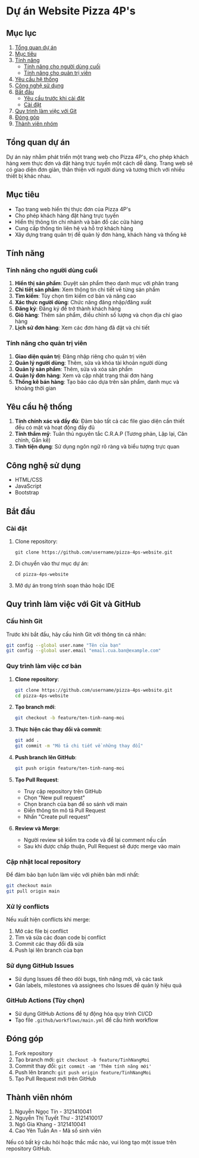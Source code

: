 # Dự án Website Pizza 4P's

## Mục lục
1. [Tổng quan dự án](#tổng-quan-dự-án)
2. [Mục tiêu](#mục-tiêu)
3. [Tính năng](#tính-năng)
   - [Tính năng cho người dùng cuối](#tính-năng-cho-người-dùng-cuối)
   - [Tính năng cho quản trị viên](#tính-năng-cho-quản-trị-viên)
4. [Yêu cầu hệ thống](#yêu-cầu-hệ-thống)
5. [Công nghệ sử dụng](#công-nghệ-sử-dụng)
6. [Bắt đầu](#bắt-đầu)
   - [Yêu cầu trước khi cài đặt](#yêu-cầu-trước-khi-cài-đặt)
   - [Cài đặt](#cài-đặt)
7. [Quy trình làm việc với Git](#quy-trình-làm-việc-với-git)
8. [Đóng góp](#đóng-góp)
9. [Thành viên nhóm](#thành-viên-nhóm)

## Tổng quan dự án
Dự án này nhằm phát triển một trang web cho Pizza 4P's, cho phép khách hàng xem thực đơn và đặt hàng trực tuyến một cách dễ dàng. Trang web sẽ có giao diện đơn giản, thân thiện với người dùng và tương thích với nhiều thiết bị khác nhau.

## Mục tiêu
- Tạo trang web hiển thị thực đơn của Pizza 4P's
- Cho phép khách hàng đặt hàng trực tuyến
- Hiển thị thông tin chi nhánh và bản đồ các cửa hàng
- Cung cấp thông tin liên hệ và hỗ trợ khách hàng
- Xây dựng trang quản trị để quản lý đơn hàng, khách hàng và thống kê

## Tính năng

### Tính năng cho người dùng cuối
1. **Hiển thị sản phẩm**: Duyệt sản phẩm theo danh mục với phân trang
2. **Chi tiết sản phẩm**: Xem thông tin chi tiết về từng sản phẩm
3. **Tìm kiếm**: Tùy chọn tìm kiếm cơ bản và nâng cao
4. **Xác thực người dùng**: Chức năng đăng nhập/đăng xuất
5. **Đăng ký**: Đăng ký để trở thành khách hàng
6. **Giỏ hàng**: Thêm sản phẩm, điều chỉnh số lượng và chọn địa chỉ giao hàng
7. **Lịch sử đơn hàng**: Xem các đơn hàng đã đặt và chi tiết

### Tính năng cho quản trị viên
1. **Giao diện quản trị**: Đăng nhập riêng cho quản trị viên
2. **Quản lý người dùng**: Thêm, sửa và khóa tài khoản người dùng
3. **Quản lý sản phẩm**: Thêm, sửa và xóa sản phẩm
4. **Quản lý đơn hàng**: Xem và cập nhật trạng thái đơn hàng
5. **Thống kê bán hàng**: Tạo báo cáo dựa trên sản phẩm, danh mục và khoảng thời gian

## Yêu cầu hệ thống
1. **Tính chính xác và đầy đủ**: Đảm bảo tất cả các file giao diện cần thiết đều có mặt và hoạt động đầy đủ
2. **Tính thẩm mỹ**: Tuân thủ nguyên tắc C.R.A.P (Tương phản, Lặp lại, Căn chỉnh, Gần kề)
3. **Tính tiện dụng**: Sử dụng ngôn ngữ rõ ràng và biểu tượng trực quan

## Công nghệ sử dụng
- HTML/CSS
- JavaScript
- Bootstrap

## Bắt đầu

### Cài đặt
1. Clone repository:
   ```
   git clone https://github.com/username/pizza-4ps-website.git
   ```
2. Di chuyển vào thư mục dự án:
   ```
   cd pizza-4ps-website
   ```
3. Mở dự án trong trình soạn thảo hoặc IDE

## Quy trình làm việc với Git và GitHub

### Cấu hình Git
Trước khi bắt đầu, hãy cấu hình Git với thông tin cá nhân:
```bash
git config --global user.name "Tên của bạn"
git config --global user.email "email.cua.ban@example.com"
```

### Quy trình làm việc cơ bản
1. **Clone repository**:
   ```bash
   git clone https://github.com/username/pizza-4ps-website.git
   cd pizza-4ps-website
   ```

2. **Tạo branch mới**:
   ```bash
   git checkout -b feature/ten-tinh-nang-moi
   ```

3. **Thực hiện các thay đổi và commit**:
   ```bash
   git add .
   git commit -m "Mô tả chi tiết về những thay đổi"
   ```

4. **Push branch lên GitHub**:
   ```bash
   git push origin feature/ten-tinh-nang-moi
   ```

5. **Tạo Pull Request**:
   - Truy cập repository trên GitHub
   - Chọn "New pull request"
   - Chọn branch của bạn để so sánh với main
   - Điền thông tin mô tả Pull Request
   - Nhấn "Create pull request"

6. **Review và Merge**:
   - Người review sẽ kiểm tra code và để lại comment nếu cần
   - Sau khi được chấp thuận, Pull Request sẽ được merge vào main

### Cập nhật local repository
Để đảm bảo bạn luôn làm việc với phiên bản mới nhất:
```bash
git checkout main
git pull origin main
```

### Xử lý conflicts
Nếu xuất hiện conflicts khi merge:
1. Mở các file bị conflict
2. Tìm và sửa các đoạn code bị conflict
3. Commit các thay đổi đã sửa
4. Push lại lên branch của bạn

### Sử dụng GitHub Issues
- Sử dụng Issues để theo dõi bugs, tính năng mới, và các task
- Gán labels, milestones và assignees cho Issues để quản lý hiệu quả

### GitHub Actions (Tùy chọn)
- Sử dụng GitHub Actions để tự động hóa quy trình CI/CD
- Tạo file `.github/workflows/main.yml` để cấu hình workflow

## Đóng góp
1. Fork repository
2. Tạo branch mới: `git checkout -b feature/TinhNangMoi`
3. Commit thay đổi: `git commit -am 'Thêm tính năng mới'`
4. Push lên branch: `git push origin feature/TinhNangMoi`
5. Tạo Pull Request mới trên GitHub
   
## Thành viên nhóm
1. Nguyễn Ngọc Tín - 3121410041
2. Nguyễn Thị Tuyết Thư - 3121410017
3. Ngô Gia Khang - 3121410041
4. Cao Yên Tuấn An - Mã số sinh viên

Nếu có bất kỳ câu hỏi hoặc thắc mắc nào, vui lòng tạo một issue trên repository GitHub.
